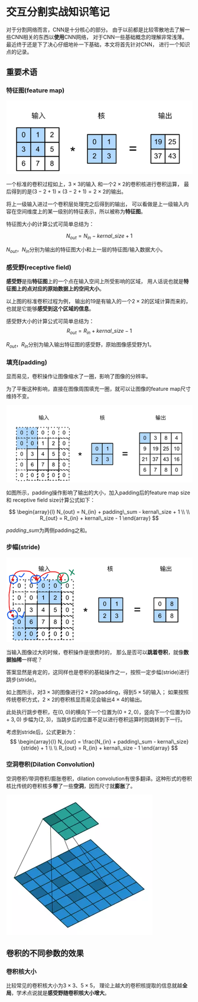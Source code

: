 <link rel="stylesheet" type="text/css" href="appendix/autoIndex.css" />

# 交互分割实战知识笔记
对于分割网络而言，CNN是十分核心的部分。
由于以前都是比较零散地去了解一些CNN相关的东西以**使用**CNN网络，
对于CNN一些基础概念的理解非常浅薄。
最近终于还是下了决心仔细地补一下基础，本文将首先针对CNN，
进行一个知识点的记录。

## 重要术语
### 特征图(feature map)

![标准卷积过程](https://github.com/blueyo0/blueyo0.github.io/raw/master/figure/20201022/标准卷积过程.png)

一个标准的卷积过程如上，$3 \times 3$的输入
和一个$2 \times 2$的卷积核进行卷积运算，
最后得到的是$(3-2+1) \times (3-2+1) = 2 \times 2$的输出。

将上一级输入进过一个卷积层处理完之后得到的输出，
可以看做是上一级输入内容在空间维度上的某一级别的特征表示，所以被称为**特征图**。

特征图大小的计算公式可简单总结为：

$$
N_{out} = N_{in} - kernal\_size + 1
$$

$N_{out}$，$N_{in}$分别为输出的特征图大小和上一层的特征图/输入数据大小。

### 感受野(receptive field)

**感受野**是指**特征图**上的一个点在输入空间上所受影响的区域，
用人话说也就是**特征图上的点对应的原始数据上的空间大小**。

以上图的标准卷积过程为例，
输出的$19$是有输入的一个$2 \times 2$的区域计算而来的，
也就是它能够**感受到这个区域的信息**。

感受野大小的计算公式可简单总结为：
$$
R_{out} = R_{in} + kernal\_size - 1
$$

$R_{out}$，$R_{in}$分别为输入输出特征图的感受野，原始图像感受野为$1$。

### 填充(padding)
显而易见，卷积操作让图像缩水了一圈，影响了图像的分辨率。

为了平衡这种影响，直接在图像周围填充一圈，就可以让图像的feature map尺寸维持不变。

![padding示意图](https://github.com/blueyo0/blueyo0.github.io/raw/master/figure/20201022/padding.png)

如图所示，padding操作影响了输出的大小，加入padding后的feature map size和 receptive field size计算公式如下：

$$
\begin{array}{l}
N_{out} = N_{in} + padding\_sum - kernal\_size + 1  \\
\\
R_{out} = R_{in} + kernal\_size - 1
\end{array}
$$

$padding\_sum$为两侧padding之和。

### 步幅(stride)
![padding示意图](https://github.com/blueyo0/blueyo0.github.io/raw/master/figure/20201022/stride.png)

当输入图像过大的时候，卷积操作是很费时的，
那么是否可以**跳着卷积**，就像**数据抽稀**一样呢？

答案显然是肯定的，这同样也是卷积的基础操作之一，按照一定步幅(stride)进行跳步(stride)。

如上图所示，对$3 \times 3$的图像进行$2 \times 2$的padding，得到$5 \times 5$的输入；
如果按照传统卷积方式，$2 \times 2$的卷积核显而易见会输出$4 \times 4$的输出。

此处执行跳步卷积，在$(0,0)$的横向下一个位置为$(0+2,0)$，竖向下一个位置为$(0+3,0)$
步幅为$(2,3)$，当跳步后的位置不足以进行卷积运算时则跳转到下一行。

考虑到stride后，公式更新为：
$$
\begin{array}{l}
N_{out} = \frac{N_{in} + padding\_sum - kernal\_size}{stride} + 1  \\
\\
R_{out} = R_{in} + kernal\_size - 1
\end{array}
$$

### 空洞卷积(Dilation Convolution)
空洞卷积/带洞卷积/膨胀卷积，dilation convolution有很多翻译。这种形式的卷积核比传统的卷积核多**带**了一些**空洞**，因而尺寸就**膨胀**了。

![dilation示意图](https://github.com/blueyo0/blueyo0.github.io/raw/master/figure/20201022/dilation.webp)



## 卷积的不同参数的效果
### 卷积核大小
比较常见的卷积核大小为$3 \times 3$、$5 \times 5$，
理论上越大的卷积核提取的信息就越**全局**，学术点说就是**感受野随卷积核大小增大**。









